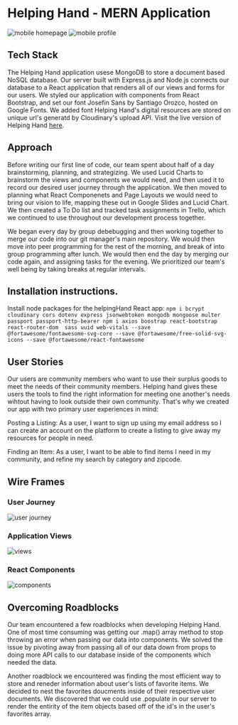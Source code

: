 # Helping Hand - MERN Application

![mobile homepage](./readme_images/search.png)
![mobile profile](./readme_images/profile.png)

## Tech Stack
The Helping Hand application usese MongoDB to store a document based NoSQL database. Our server built with Express.js and Node.js connects our database to a React application that renders all of our views and forms for our users. We styled our application with components from React Bootstrap, and set our font Josefin Sans by Santiago Orozco, hosted on Google Fonts. We added font   Helping Hand's digital resources are stored on unique url's generatd by Cloudinary's upload API. Visit the live version of Helping Hand [here](https://helping-hands-sei.herokuapp.com/).

## Approach
Before writing our first line of code, our team spent about half of a day brainstorming, planning, and strategizing. We used Lucid Charts to brainstorm the views and components we would need, and then used it to record our desired user journey through the application.
We then moved to planning what React Componenets and Page Layouts we would need to bring our vision to life, mapping these out in Google Slides and Lucid Chart. We then created a To Do list and tracked task assignments in Trello, which we continued to use throughout our development process together.

We began every day by group debebugging and then working together to merge our code into our git manager's main repository. We would then move into peer programming for the rest of the morning, and break of into group programming after lunch. We would then end the day by merging our code again, and assigning tasks for the evening. We prioritized our team's well being by taking breaks at regular intervals.

## Installation instructions.

Install node packages for the helpingHand React app: ```npm i bcrypt cloudinary cors dotenv express jsonwebtoken mongodb mongoose multer passport passport-http-bearer
npm i axios boostrap react-bootstrap react-router-dom  sass uuid web-vitals --save @fortawesome/fontawesome-svg-core --save @fortawesome/free-solid-svg-icons --save @fortawesome/react-fontawesome```



## User Stories

Our users are community members who want to use their surplus goods to meet the needs of their community members. Helping hand gives these users the tools to find the right information for meeting one another's needs wihtout having to look outside their own community. That's why we created our app with two primary user experiences in mind: 

Posting a Listing: As a user, I want to sign up using my email address so I can create an account on the platform to create a listing to give away my resources for people in need.

Finding an Item: As a user, I want to be able to find items I need in my community, and refine my search by category and zipcode.

## Wire Frames

### User Journey
![user journey](./readme_images/userJourney.png)

### Application Views
![views](./readme_images/views.png)

### React Components
![components](./readme_images/components.png)


## Overcoming Roadblocks

Our team encountered a few roadblocks when developing Helping Hand. One of most time consuming was getting our .map() array method to stop throwing an error when passing our data into components. We solved the issue by pivoting away from passing all of our data down from props to doing more API calls to our database inside of the components which needed the data.

Another roadblock we encountered was finding the most efficient way to store and reneder information about user's lists of favorite items. We decided to nest the favorites doucments inside of their respective user documents. We discovered that we could use .populate in our server to render the entirity of the item objects based off of the id's in the user's favorites array.

